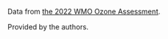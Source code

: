 Data from [the 2022 WMO Ozone Assessment](https://csl.noaa.gov/assessments/ozone/2022/).

Provided by the authors.
